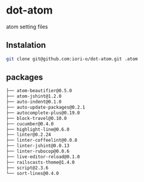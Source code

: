 dot-atom
========

atom setting files

## Instalation

```bash
git clone git@github.com:iori-o/dot-atom.git .atom
```

## packages
```bash
├── atom-beautifier@0.5.0
├── atom-jshint@1.2.0
├── auto-indent@0.1.0
├── auto-update-packages@0.2.1
├── autocomplete-plus@0.19.0
├── block-travel@0.10.0
├── cucumber@0.4.0
├── highlight-line@0.6.0
├── linter@0.2.24
├── linter-coffeelint@0.0.8
├── linter-jshint@0.0.13
├── linter-rubocop@0.0.6
├── live-editor-reload@0.1.0
├── railscasts-theme@1.4.0
├── script@2.3.6
└── sort-lines@0.4.0
```

